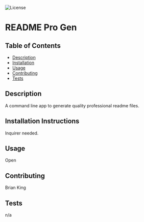 
  ![License](https://img.shields.io/badge/License-Apache_2.0-blue.svg) 
  # README Pro Gen
  ## Table of Contents
  * [Description](#description)  
  * [Installation](#installation)
  * [Usage](#usage)
  * [Contributing](#contributing)
  * [Tests](#tests)
  ## Description
  A command line app to generate quality professional readme files.
  ## Installation Instructions
  Inquirer needed.
  ## Usage
  Open
  ## Contributing
  Brian King
  ## Tests
  n/a
  


